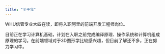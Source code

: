 ```yaml
---
title: "关于我"
---
```


WHU信管专业大四在读，即将入职阿里的前端开发工程师岗位。

目前正在学习计算机基础，计划在入职之前完成编译原理、操作系统和计算机组成原理的学习。在前端领域对于3D图形学比较感兴趣，但目前了解还不多，正在努力学习中。

